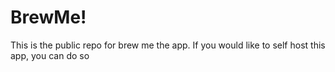 # BrewMe! 

This is the public repo for brew me the app. If you would like to self host this app, you can do so 